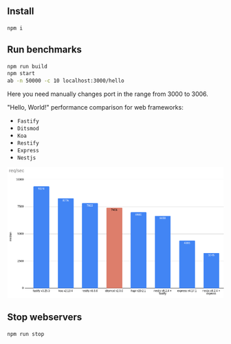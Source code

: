 ## Install

```bash
npm i
```

## Run benchmarks

```bash
npm run build
npm start
ab -n 50000 -c 10 localhost:3000/hello
```

Here you need manually changes port in the range from 3000 to 3006.

"Hello, World!" performance comparison for web frameworks:

- `Fastify`
- `Ditsmod`
- `Koa`
- `Restify`
- `Express`
- `Nestjs`

![req-per-sec-frameworks.png](req-per-sec-frameworks.png)

## Stop webservers

```bash
npm run stop
```